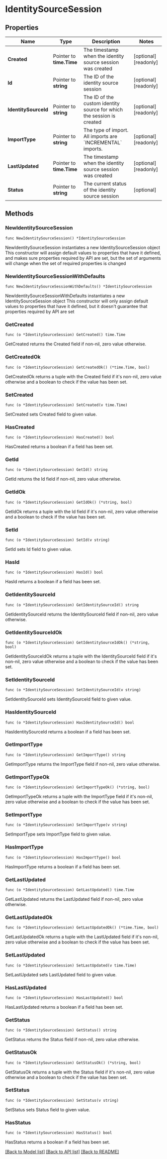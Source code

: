# IdentitySourceSession

## Properties

Name | Type | Description | Notes
------------ | ------------- | ------------- | -------------
**Created** | Pointer to **time.Time** | The timestamp when the identity source session was created | [optional] [readonly] 
**Id** | Pointer to **string** | The ID of the identity source session | [optional] [readonly] 
**IdentitySourceId** | Pointer to **string** | The ID of the custom identity source for which the session is created | [optional] [readonly] 
**ImportType** | Pointer to **string** | The type of import.  All imports are &#x60;INCREMENTAL&#x60; imports. | [optional] [readonly] 
**LastUpdated** | Pointer to **time.Time** | The timestamp when the identity source session was created | [optional] [readonly] 
**Status** | Pointer to **string** | The current status of the identity source session | [optional] 

## Methods

### NewIdentitySourceSession

`func NewIdentitySourceSession() *IdentitySourceSession`

NewIdentitySourceSession instantiates a new IdentitySourceSession object
This constructor will assign default values to properties that have it defined,
and makes sure properties required by API are set, but the set of arguments
will change when the set of required properties is changed

### NewIdentitySourceSessionWithDefaults

`func NewIdentitySourceSessionWithDefaults() *IdentitySourceSession`

NewIdentitySourceSessionWithDefaults instantiates a new IdentitySourceSession object
This constructor will only assign default values to properties that have it defined,
but it doesn't guarantee that properties required by API are set

### GetCreated

`func (o *IdentitySourceSession) GetCreated() time.Time`

GetCreated returns the Created field if non-nil, zero value otherwise.

### GetCreatedOk

`func (o *IdentitySourceSession) GetCreatedOk() (*time.Time, bool)`

GetCreatedOk returns a tuple with the Created field if it's non-nil, zero value otherwise
and a boolean to check if the value has been set.

### SetCreated

`func (o *IdentitySourceSession) SetCreated(v time.Time)`

SetCreated sets Created field to given value.

### HasCreated

`func (o *IdentitySourceSession) HasCreated() bool`

HasCreated returns a boolean if a field has been set.

### GetId

`func (o *IdentitySourceSession) GetId() string`

GetId returns the Id field if non-nil, zero value otherwise.

### GetIdOk

`func (o *IdentitySourceSession) GetIdOk() (*string, bool)`

GetIdOk returns a tuple with the Id field if it's non-nil, zero value otherwise
and a boolean to check if the value has been set.

### SetId

`func (o *IdentitySourceSession) SetId(v string)`

SetId sets Id field to given value.

### HasId

`func (o *IdentitySourceSession) HasId() bool`

HasId returns a boolean if a field has been set.

### GetIdentitySourceId

`func (o *IdentitySourceSession) GetIdentitySourceId() string`

GetIdentitySourceId returns the IdentitySourceId field if non-nil, zero value otherwise.

### GetIdentitySourceIdOk

`func (o *IdentitySourceSession) GetIdentitySourceIdOk() (*string, bool)`

GetIdentitySourceIdOk returns a tuple with the IdentitySourceId field if it's non-nil, zero value otherwise
and a boolean to check if the value has been set.

### SetIdentitySourceId

`func (o *IdentitySourceSession) SetIdentitySourceId(v string)`

SetIdentitySourceId sets IdentitySourceId field to given value.

### HasIdentitySourceId

`func (o *IdentitySourceSession) HasIdentitySourceId() bool`

HasIdentitySourceId returns a boolean if a field has been set.

### GetImportType

`func (o *IdentitySourceSession) GetImportType() string`

GetImportType returns the ImportType field if non-nil, zero value otherwise.

### GetImportTypeOk

`func (o *IdentitySourceSession) GetImportTypeOk() (*string, bool)`

GetImportTypeOk returns a tuple with the ImportType field if it's non-nil, zero value otherwise
and a boolean to check if the value has been set.

### SetImportType

`func (o *IdentitySourceSession) SetImportType(v string)`

SetImportType sets ImportType field to given value.

### HasImportType

`func (o *IdentitySourceSession) HasImportType() bool`

HasImportType returns a boolean if a field has been set.

### GetLastUpdated

`func (o *IdentitySourceSession) GetLastUpdated() time.Time`

GetLastUpdated returns the LastUpdated field if non-nil, zero value otherwise.

### GetLastUpdatedOk

`func (o *IdentitySourceSession) GetLastUpdatedOk() (*time.Time, bool)`

GetLastUpdatedOk returns a tuple with the LastUpdated field if it's non-nil, zero value otherwise
and a boolean to check if the value has been set.

### SetLastUpdated

`func (o *IdentitySourceSession) SetLastUpdated(v time.Time)`

SetLastUpdated sets LastUpdated field to given value.

### HasLastUpdated

`func (o *IdentitySourceSession) HasLastUpdated() bool`

HasLastUpdated returns a boolean if a field has been set.

### GetStatus

`func (o *IdentitySourceSession) GetStatus() string`

GetStatus returns the Status field if non-nil, zero value otherwise.

### GetStatusOk

`func (o *IdentitySourceSession) GetStatusOk() (*string, bool)`

GetStatusOk returns a tuple with the Status field if it's non-nil, zero value otherwise
and a boolean to check if the value has been set.

### SetStatus

`func (o *IdentitySourceSession) SetStatus(v string)`

SetStatus sets Status field to given value.

### HasStatus

`func (o *IdentitySourceSession) HasStatus() bool`

HasStatus returns a boolean if a field has been set.


[[Back to Model list]](../README.md#documentation-for-models) [[Back to API list]](../README.md#documentation-for-api-endpoints) [[Back to README]](../README.md)


